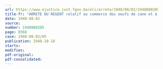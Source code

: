 ```yaml
---
url: https://www.ejustice.just.fgov.be/eli/arrete/1948/08/02/1948080205/justel
title-fr: "ARRETE DU REGENT relatif au commerce des oeufs de cane et à l'utilisation de ces oeufs dans les denrées alimentaires"
date: 1948-08-02
source:
number: 1948080205
page: 8568
case: 1948-08-02/05
publication: 1948-10-18
starts:
modifies:
pdf-original:
pdf-consolidated:
---
```


